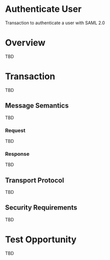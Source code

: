 # Authenticate User
Transaction to authenticate a user with SAML 2.0 

# Overview

TBD   

# Transaction 

TBD

## Message Semantics 

TBD

### Request

TBD

### Response

TBD

## Transport Protocol 

TBD 

## Security Requirements   

TBD

# Test Opportunity

TBD